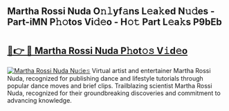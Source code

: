 ## Martha Rossi Nuda O𝚗𝚕yf𝚊ns L𝚎a𝚔ed N𝚞𝚍es - Part-iMN P𝚑𝚘tos Vi𝚍𝚎o - H𝚘𝚝 Part L𝚎a𝚔s P9bEb

# <h2><a href="http://kf8xhi.oniu.top/?m=Martha+Rossi+Nuda">🔗👉 🔴 Martha Rossi Nuda P𝚑ot𝚘𝚜 V𝚒d𝚎o</a></h2>

[![Martha Rossi Nuda Nu𝚍e𝚜](https://i.imgur.com/0qMVB7G.gif)](http://kf8xhi.oniu.top/?m=Martha+Rossi+Nuda)
Virtual artist and entertainer Martha Rossi Nuda, recognized for publishing dance and lifestyle tutorials through popular dance moves and brief clips. Trailblazing scientist Martha Rossi Nuda, recognized for their groundbreaking discoveries and commitment to advancing knowledge.  

